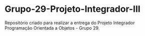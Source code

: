 # Grupo-29-Projeto-Integrador-III
Repositório criado para realizar a entrega do Projeto Integrador Programação Orientada a Objetos - Grupo 29. 
